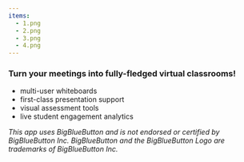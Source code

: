 ```yaml
---
items:
  - 1.png
  - 2.png
  - 3.png
  - 4.png
---
```


### Turn your meetings into fully-fledged virtual classrooms!

- multi-user whiteboards
- first-class presentation support
- visual assessment tools
- live student engagement analytics

*This app uses BigBlueButton and is not endorsed or certified by BigBlueButton Inc. BigBlueButton and the BigBlueButton Logo are trademarks of BigBlueButton Inc.*